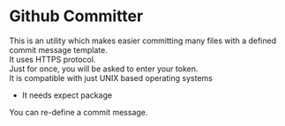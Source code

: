 # Github Committer

This is an utility which makes easier committing many files with a defined commit message template.</br>
It uses HTTPS protocol.</br>
Just for once, you will be asked to enter your token.</br>
It is compatible with just UNIX based operating systems
- It needs expect package

You can re-define a commit message.</br>
